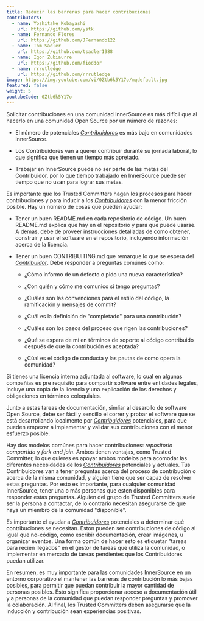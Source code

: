 ```yaml
---
title: Reducir las barreras para hacer contribuciones
contributors:
  - name: Yoshitake Kobayashi
    url: https://github.com/ystk
  - name: Fernando Flores
    url: https://github.com/JFernando122
  - name: Tom Sadler
    url: https://github.com/tsadler1988
  - name: Igor Zubiaurre
    url: https://github.com/fioddor
  - name: rrrutledge
    url: https://github.com/rrrutledge
image: https://img.youtube.com/vi/0Ztb6k5Y17o/mqdefault.jpg
featured: false
weight: 5
youtubeCode: 0Ztb6k5Y17o
---
```

<div class="paragraph">
<p>Solicitar contribuciones en una comunidad InnerSource es más difícil que al hacerlo en una comunidad Open Source por un número de razones:</p>
</div>
<div class="ulist">
<ul>
<li>
<p>El número de potenciales <a href="https://innersourcecommons.org/learn/learning-path/contributor"><em>Contribuidores</em></a> es más bajo en comunidades InnerSource.</p>
</li>
<li>
<p>Los Contribuidores van a querer contribuir durante su jornada laboral, lo que significa que tienen un tiempo más apretado.</p>
</li>
<li>
<p>Trabajar en InnerSource puede no ser parte de las metas del Contribuidor, por lo que tiempo trabajado en InnerSource puede ser tiempo que no usan para lograr sus metas.</p>
</li>
</ul>
</div>
<div class="paragraph">
<p>Es importante que los Trusted Committers hagan los procesos para hacer contribuciones y para inducir a los <a href="https://innersourcecommons.org/learn/learning-path/contributor"><em>Contribuidores</em></a> con la menor fricción posible.
Hay un número de cosas que pueden ayudar:</p>
</div>
<div class="ulist">
<ul>
<li>
<p>Tener un buen README.md en cada repositorio de código.
Un buen README.md explica que hay en el repositorio y para que puede usarse.
A demas, debe de proveer instrucciones detalladas de como obtener, construir y usar el software en el repositorio,
incluyendo información acerca de la licencia.</p>
</li>
<li>
<p>Tener un buen CONTRIBUITING.md que remarque lo que se espera del <a href="https://innersourcecommons.org/learn/learning-path/contributor"><em>Contribuidor</em></a>.
Debe responder a preguntas comúnes como:</p>
<div class="ulist">
<ul>
<li>
<p>¿Cómo informo de un defecto o pido una nueva característica?</p>
</li>
<li>
<p>¿Con quién y cómo me comunico si tengo preguntas?</p>
</li>
<li>
<p>¿Cuáles son las convenciones para el estilo del código, la ramificación y mensajes de commit?</p>
</li>
<li>
<p>¿Cuál es la definición de "completado" para una contribución?</p>
</li>
<li>
<p>¿Cuáles son los pasos del proceso que rigen las contribuciones?</p>
</li>
<li>
<p>¿Qué se espera de mí en términos de soporte al código contribuido
después de que la contribución es aceptada?</p>
</li>
<li>
<p>¿Cúal es el código de conducta y las pautas de como opera la comunidad?</p>
</li>
</ul>
</div>
</li>
</ul>
</div>
<div class="paragraph">
<p>Si tienes una licencia interna adjuntada al software,
lo cual en algunas compañias es pre requisito para compartir software entre entidades legales,
incluye una copia de la licencia <em>y</em> una explicación de los derechos y obligaciones en términos coloquiales.</p>
</div>
<div class="paragraph">
<p>Junto a estas tareas de documentación, simliar al desarollo de software Open Source, debe ser fácil y sencillo el correr y probar el software que se está desarrollando localmente por <a href="https://innersourcecommons.org/learn/learning-path/contributor"><em>Contribuidores</em></a> potenciales,
para que pueden empezar a implementar y validar sus contribuciones con el menor esfuerzo posible.</p>
</div>
<div class="paragraph">
<p>Hay dos modelos comúnes para hacer contribuciones: <em>repositorio compartido</em> y <em>fork and join</em>.
Ambos tienen ventajas, como Trusted Committer,
lo que quieres es apoyar ambos modelos para acomodar las diferentes necesidades de los <a href="https://innersourcecommons.org/learn/learning-path/contributor"><em>Contribuidores</em></a> potenciales y actuales.
Tus Contribuidores van a tener preguntas acerca del proceso de contribución o acerca de la misma comunidad,
y alguien tiene que ser capaz de resolver estas preguntas.
Por esto es importante, para cualquier comunidad InnerSource, tener una o más personas que esten disponibles para responder estas preguntas.
Alguien del grupo de Trusted Committers suele ser la persona a contactar,
de lo contrario necesitan asegurarse de que haya un miembro de la comunidad "disponible".</p>
</div>
<div class="paragraph">
<p>Es importante el ayudar a <a href="https://innersourcecommons.org/learn/learning-path/contributor"><em>Contribuidores</em></a> potenciales a determinar qué contribuciones se necesitan.
Eston pueden ser contribuciones de código al igual que no-código, como escribir documentación, crear imágenes, u organizar eventos.
Una forma común de hacer esto es etiquetar "tareas para recién llegados" en el gestor de tareas que utiliza la comunidad,
o implementar en mercado de tareas pendientes que los Contribuidores puedan utilizar.</p>
</div>
<div class="paragraph">
<p>En resumen, es muy importante para las comunidades InnerSource en un entorno corporativo el mantener las barreras de contribución lo más bajas posibles,
para permitir que puedan contribuir la mayor cantidad de personas posibles.
Esto significa proporcionar acceso a documentación útil y a personas de la comunidad que puedan responder preguntas y promover la colaboración. Al final, los Trusted Committers deben asegurarse que la inducción y contribución sean experiencias positivas.</p>
</div>
<!--- This file autogenerated from https://github.com/InnerSourceCommons/InnerSourceLearningPath/blob/main/scripts -->